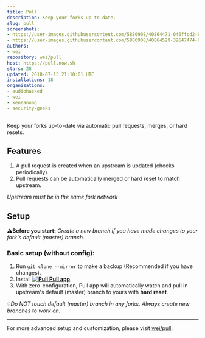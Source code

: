 ```yaml
---
title: Pull
description: Keep your forks up-to-date.
slug: pull
screenshots:
- https://user-images.githubusercontent.com/5880908/40864471-046ffcd2-65c2-11e8-83cb-706e24bde80d.png
- https://user-images.githubusercontent.com/5880908/40864529-32647474-65c2-11e8-9cdd-d325f2d7a6e4.png
authors:
- wei
repository: wei/pull
host: https://pull.now.sh
stars: 28
updated: 2018-07-13 21:10:01 UTC
installations: 18
organizations:
- audiohacked
- wei
- keneanung
- security-geeks
---
```


Keep your forks up-to-date via automatic pull requests, merges, or hard resets.


## Features

 1. A pull request is created when an upstream is updated (checks periodically).
 1. Pull requests can be automatically merged or hard reset to match upstream.

_Upstream must be in the same fork network_


## Setup

:warning:**Before you start:** _Create a new branch if you have made changes to your fork's default (master) branch._


### Basic setup (without config):

 1. Run `git clone --mirror` to make a backup (Recommended if you have changes).
 1. Install **[![Pull](https://cdn.rawgit.com/wei/40d98877c6ac5f917d78ccfe72a0f928/raw/0f6ee2e8715412295998e68754027505f30d0f91/pull-18h.svg) Pull app](https://github.com/apps/pull)**.
 1. With zero-configuration, Pull app will automatically watch and pull in upstream's default (master) branch to yours with **hard reset**.

:bulb:_Do NOT touch default (master) branch in any forks. Always create new branches to work on._


-----
For more advanced setup and customization, please visit [wei/pull](https://github.com/wei/pull#readme).
